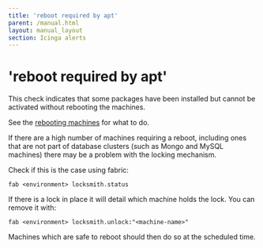 ```yaml
---
title: 'reboot required by apt'
parent: /manual.html
layout: manual_layout
section: Icinga alerts
---
```


# 'reboot required by apt'

This check indicates that some packages have been installed but cannot
be activated without rebooting the machines.

See the [rebooting machines](rebooting-machines.html) for what to do.

If there are a high number of machines requiring a reboot, including
ones that are not part of database clusters (such as Mongo and MySQL
machines) there may be a problem with the locking mechanism.

Check if this is the case using fabric:

    fab <environment> locksmith.status

If there is a lock in place it will detail which machine holds the lock.
You can remove it with:

    fab <environment> locksmith.unlock:"<machine-name>"

Machines which are safe to reboot should then do so at the scheduled
time.


